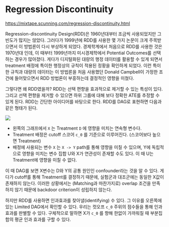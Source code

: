 # Regression Discontinuity

<https://mixtape.scunning.com/regression-discontinuity.html>

Regression-discontinuity Design(RDD)은 1960년대부터 조금씩 사용되었지만 그 빈도가 많지는 않았다.
그러다가 1999년에 RDD를 사용한 몇 가지 논문이 크게 주목받으면서 이 방법론이 다시 부상하게 되었다.
경제학계에서 처음으로 RDD를 사용한 것은 1970년대 인데, 이 때부터 1999년까지 미시경제학에서 Potential Outcomes를 선택하는 경우가 많아졌다.
게다가 디지털화된 대량의 행정 데이터를 활용할 수 있게 되면서 treatment 배정에 특이한 행정상의 규칙이 적용된 정황을 확인하게 되었다.
이런 특이한 규칙과 대량의 데이터는 이 방법론을 처음 사용했던 Donald Campbell이 가정한 조건에 들어맞으면서 RDD 방법론이 부흥하는데 결정적인 영향을 미쳤다.

그렇다면 왜 RDD였을까? RDD는 선택 편향을 효과적으로 제거할 수 있는 특성이 있다. 그리고 선택 편향을 제거할 수 있으면 하위 그룹에 대해 보다 정확한 ATE를 추정할 수 있게 된다.
RDD는 간단한 아이디어를 바탕으로 한다. RDD를 DAG로 표현하면 다음과 같은 형태가 된다.

![](https://mixtape.scunning.com/causal_inference_mixtape_files/figure-html/unnamed-chunk-103-1.png)

- 왼쪽의 그래프에서 `X` 는 Treatment `D` 에 영향을 미치는 연속형 변수다.
- Treatment 배정은 cutoff 스코어 `c_0` 를 기준으로 이루어진다. (스코어보다 높으면 Treatment)
- 배정에 사용되는 변수 `X` 는 `X -> Y` path를 통해 영향을 미칠 수 있으며, Y에 독립적으로 영향을 미치는 변수 집합 U와 X가 연관성이 존재할 수도 있다. 이 때 U는 Treatment에 영향을 미칠 수 없다.

이 때 DAG를 보면 X변수는 D와 Y의 공통 원인인 confounder라는 것을 알 수 있다. 게다가 cutoff를 통해 Treatment를 결정하기 때문에, 실험군과 대조군에는 동일한 X값이 존재하지 않는다. 이러한 상황에서는 (Matching과 마찬가지로) overlap 조건을 만족하지 않기 때문에 backdoor criterion이 성립하지 않는다.

하지만 RDD를 사용하면 인과효과를 찾아낼(identifying) 수 있다. 그 이유를 오른쪽에 있는 Limited DAG에서 확인할 수 있다.
우리는 컷오프 `c_0` 주위의 점수들을 통해 인과 효과를 판별할 수 있다. 구체적으로 말하면 X가 `c_0` 를 향해 한없이 가까워질 때 부분집합의 평균 인과 효과를 구할 수 있다.
